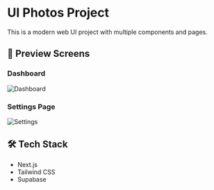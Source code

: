 # UI Photos Project

This is a modern web UI project with multiple components and pages.

## 📸 Preview Screens

### Dashboard
![Dashboard]()

### Settings Page
![Settings](./screenshots/settings.png)

## 🛠️ Tech Stack
- Next.js
- Tailwind CSS
- Supabase
